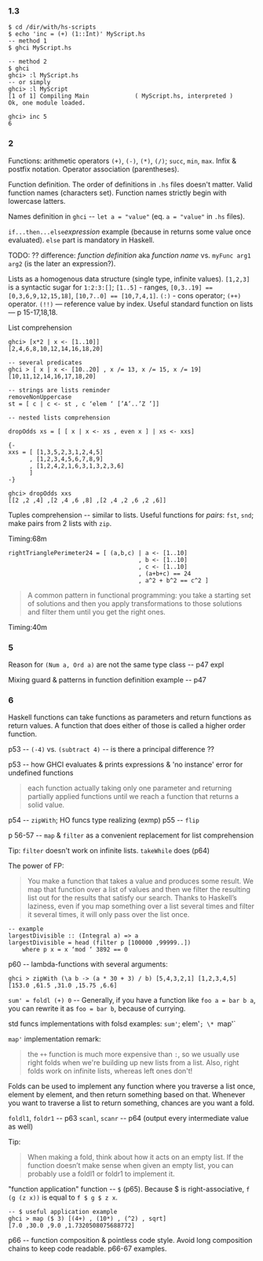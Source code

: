 ### 1.3

```
$ cd /dir/with/hs-scripts
$ echo 'inc = (+) (1::Int)' MyScript.hs
-- method 1
$ ghci MyScript.hs

-- method 2
$ ghci
ghci> :l MyScript.hs
-- or simply
ghci> :l MyScript
[1 of 1] Compiling Main             ( MyScript.hs, interpreted )
Ok, one module loaded.

ghci> inc 5
6
```

### 2

Functions: arithmetic operators `(+)`, `(-)`, `(*)`, `(/)`; `succ`, `min`, `max`. Infix & postfix notation. Operator association (parentheses).

Function definition. The order of definitions in `.hs` files doesn't matter. Valid function names (characters set). Function names strictly begin with lowercase latters.

Names definition in `ghci` -- `let a = "value"` (eq. `a = "value"` in `.hs` files).

`if...then...else`_expression_ example (because in returns some value once evaluated). `else` part is mandatory in Haskell.

TODO: ?? difference: _function definition_ aka _function name_ vs. `myFunc arg1 arg2` (is the later an expression?).

Lists as a homogenous data structure (single type, infinite values). `[1,2,3]` is a syntactic sugar for `1:2:3:[]`; `[1..5]` - ranges, `[0,3..19] == [0,3,6,9,12,15,18]`, `[10,7..0] == [10,7,4,1]`. `(:)` - cons operator;  `(++)` operator.  `(!!)` &mdash; reference value by index. Useful standard function on lists &mdash; p 15-17,18,18.

List comprehension 
```
ghci> [x*2 | x <- [1..10]]
[2,4,6,8,10,12,14,16,18,20]

-- several predicates
ghci > [ x | x <- [10..20] , x /= 13, x /= 15, x /= 19]
[10,11,12,14,16,17,18,20]

-- strings are lists reminder
removeNonUppercase
st = [ c | c <- st , c ‘elem ‘ [’A’..’Z ’]]

-- nested lists comprehension

dropOdds xs = [ [ x | x <- xs , even x ] | xs <- xxs]

{-
xxs = [ [1,3,5,2,3,1,2,4,5]
      , [1,2,3,4,5,6,7,8,9]
      , [1,2,4,2,1,6,3,1,3,2,3,6]
      ]
-}

ghci> dropOdds xxs
[[2 ,2 ,4] ,[2 ,4 ,6 ,8] ,[2 ,4 ,2 ,6 ,2 ,6]]
```

Tuples comprehension -- similar to lists. Useful functions for _pairs_: `fst`, `snd`; make pairs from 2 lists with `zip`.

Timing:68m

```
rightTrianglePerimeter24 = [ (a,b,c) | a <- [1..10]
                                     , b <- [1..10]
                                     , c <- [1..10]
                                     , (a+b+c) == 24
                                     , a^2 + b^2 == c^2 ]
```
> A common pattern in functional programming: you take a starting set of solutions and then you apply transformations to those solutions and filter them until you get the right ones.

Timing:40m

### 5

Reason for `(Num a, Ord a)` are not the same type class -- p47 expl

Mixing guard & patterns in function definition example -- p47


### 6

Haskell functions can take functions as parameters and return functions as return values. A function that does either of those is called a higher order function.

p53 -- `(-4)` vs. `(subtract 4)` -- is there a principal difference ??

p53 -- how GHCI evaluates & prints expressions & 'no instance' error for undefined functions

> each function actually taking only one parameter and returning partially applied functions until we reach a function that returns a solid value.

p54 -- `zipWith`; HO funcs type realizing (exmp)
p55 -- `flip`

p 56-57 -- `map` & `filter` as a convenient replacement for list comprehension

Tip: `filter` doesn't work on infinite lists. `takeWhile` does (p64)

The power of FP:
> You make a function that takes a value and produces some result. We map
that function over a list of values and then we filter the resulting list out for the results that satisfy our search. Thanks to Haskell’s laziness, even if you map something over a list several times and filter it several times, it will only pass over the list once.
```
-- example
largestDivisible :: (Integral a) => a
largestDivisible = head (filter p [100000 ,99999..])
    where p x = x ‘mod ‘ 3892 == 0
```

p60 -- lambda-functions with several arguments:
```
ghci > zipWith (\a b -> (a * 30 + 3) / b) [5,4,3,2,1] [1,2,3,4,5]
[153.0 ,61.5 ,31.0 ,15.75 ,6.6]
```

`sum' = foldl (+) 0` -- Generally, if you have a function like `foo a = bar b a`, you can rewrite it as `foo = bar b`, because of currying.

std funcs implementations with folsd examples: `sum'`; elem'`; \* `map'`

`map'` implementation remark:
> the `++` function is much more expensive than `:`, so we usually use right folds when we're building up new lists from a list. Also, right folds work on infinite lists, whereas left ones don't!

Folds can be used to implement any function where you traverse a list once, element by element, and then return something based on that. Whenever you want to traverse a list to return something, chances are you want a fold.

`foldl1`, `foldr1` -- p63
`scanl`, `scanr` -- p64 (output every intermediate value as well)

Tip:
> When making a fold, think about how it acts on an empty list. If the function doesn’t make sense when given an empty list, you can probably use a foldl1 or foldr1 to implement it.

"function application" function -- `$` (p65). Because $ is right-associative, `f (g (z x))` is equal to `f $ g $ z x`.

```
-- $ useful application example
ghci > map ($ 3) [(4+) , (10*) , (^2) , sqrt]
[7.0 ,30.0 ,9.0 ,1.7320508075688772]
```

p66 -- function composition & pointless code style. Avoid long composition chains to keep code readable. p66-67 examples.
